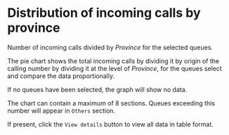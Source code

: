 # Distribution of incoming calls by province

Number of incoming calls divided by *Province* for the selected queues.

The pie chart shows the total incoming calls by dividing it by
origin of the calling number by dividing it at the level of *Province*, 
for the queues select and compare the data proportionally.

If no queues have been selected, the graph will show no data.

The chart can contain a maximum of 8 sections. Queues exceeding this number
will appear in ``Others`` section.

If present, click the ``View details`` button to view all data
in table format.
